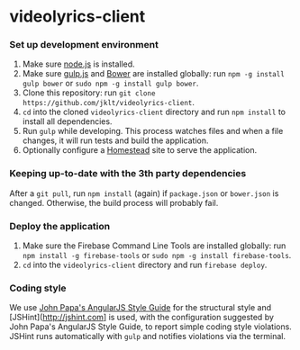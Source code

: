videolyrics-client
==================

### Set up development environment
1. Make sure [node.js](http://nodejs.org) is installed.
2. Make sure [gulp.js](http://gulpjs.com) and [Bower](http://bower.io) are installed globally: run `npm -g install gulp bower` or `sudo npm -g install gulp bower`.
2. Clone this repository: run `git clone https://github.com/jklt/videolyrics-client`.
3. `cd` into the cloned `videolyrics-client` directory and run `npm install` to install all dependencies.
4. Run `gulp` while developing. This process watches files and when a file changes, it will run tests and build the application.
5. Optionally configure a [Homestead](http://laravel.com/docs/homestead) site to serve the application.

### Keeping up-to-date with the 3th party dependencies
After a `git pull`, run `npm install` (again) if `package.json` or `bower.json` is changed. Otherwise, the build process
will probably fail.

### Deploy the application
1. Make sure the Firebase Command Line Tools are installed globally: run `npm install -g firebase-tools` or `sudo npm -g install firebase-tools`.
2. `cd` into the `videolyrics-client` directory and run `firebase deploy`.

### Coding style
We use [John Papa's AngularJS Style Guide](https://github.com/johnpapa/angularjs-styleguide) for the structural style
and [JSHint](http://jshint.com] is used, with the configuration suggested by John Papa's AngularJS Style Guide,
to report simple coding style violations. JSHint runs automatically with `gulp` and notifies violations via the terminal.